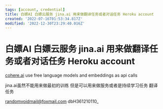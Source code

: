 ```yaml
---
tags: [account, credential]
title: 白嫖AI 白嫖云服务 jina.ai 用来做翻译任务或者对话任务 Heroku account
created: '2022-07-16T01:53:34.817Z'
modified: '2022-12-30T23:29:40.016Z'
---
```


# 白嫖AI 白嫖云服务 jina.ai 用来做翻译任务或者对话任务 Heroku account

[cohere.ai](https://cohere.ai) use free language models and embeddings as api calls

jina.ai虽然不能用来做最初的训练 但是可以用来做服务或者是持续学习任务 翻译任务

randomvoidmail@foxmail.com
dbH361210110_
